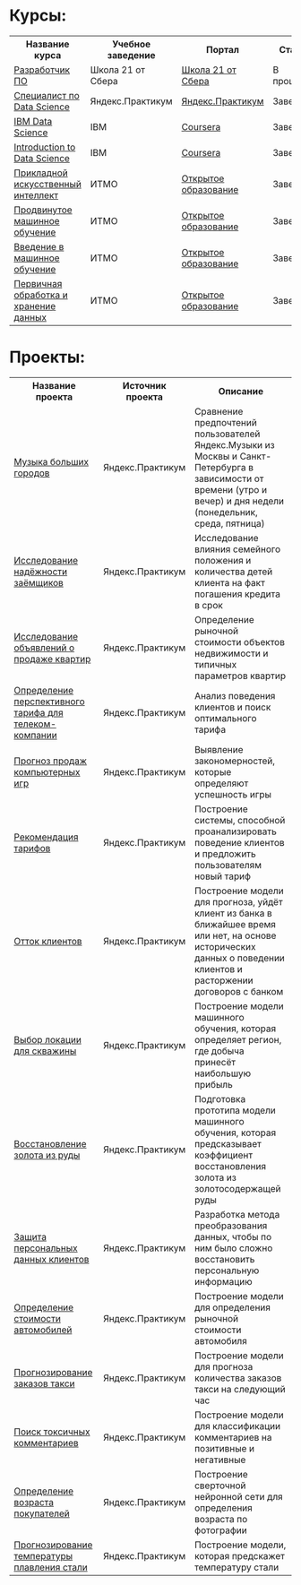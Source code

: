 # Курсы:
<table>
<tr>
  <th>Название курса</th>
  <th>Учебное заведение</th>
  <th>Портал</th>
  <th>Статус</th>
  <th>Год завершения</th>
  <th>Диплом/Сертификат</th>
</tr>
<tr>
  <td><a href = "https://21-school.ru/">Разработчик ПО</a></td>
  <td>Школа 21 от Сбера</td>
  <td><a href = "https://21-school.ru/">Школа 21 от Сбера</a></td>
  <td>В процессе</td>
  <td>2025...</td>
</tr>
<tr>
  <td><a href = "https://practicum.yandex.ru/data-scientist/">Специалист по Data Science</a></td>
  <td>Яндекс.Практикум</td>
  <td><a href = "https://practicum.yandex.ru/">Яндекс.Практикум</a></td>
  <td>Завершен</td>
  <td>2022</td>
  <td><a href = "https://github.com/AleksKrot/AleksKrot/blob/main/%D0%A1%D0%BF%D0%B5%D1%86%D0%B8%D0%B0%D0%BB%D0%B8%D1%81%D1%82%20%D0%BF%D0%BE%20Data%20Science.pdf">Ru</a>/<a href = "https://github.com/AleksKrot/AleksKrot/blob/main/Data%20Scientist.pdf">En</a></td> 
</tr> 
<tr>
  <td><a href = "https://www.coursera.org/professional-certificates/ibm-data-science">IBM Data Science</a></td>
  <td>IBM</td>
  <td><a href = "https://www.coursera.org/">Coursera</a></td>
  <td>Завершен</td>
  <td>2020</td>
  <td><a href = "https://github.com/AleksKrot/welcome_page/blob/main/IBM%20Data%20Science.pdf">En</a></td>
</tr>
<tr>
  <td><a href = "https://www.coursera.org/specializations/introduction-data-science">Introduction to Data Science</a></td>
  <td>IBM</td>
  <td><a href = "https://www.coursera.org/">Coursera</a></td>
  <td>Завершен</td>
  <td>2020</td>
  <td><a href = "https://github.com/AleksKrot/welcome_page/blob/main/Introduction%20to%20data%20science.pdf">En</a></td>
</tr>
<tr>
  <td><a href = "https://openedu.ru/course/ITMOUniversity/APPARTINT/?session=spring_2020_ITMO">Прикладной искусственный интеллект</a></td>
  <td>ИТМО</td>
  <td><a href = "https://openedu.ru/">Открытое образование</a></td>
  <td>Завершен</td>
  <td>2020</td>
  <td>нет</td>
</tr>
<tr>
  <td><a href = "https://openedu.ru/course/ITMOUniversity/ADVML/?session=spring_2020_ITMO_mag">Продвинутое машинное обучение</a></td>
  <td>ИТМО</td>
  <td><a href = "https://openedu.ru/">Открытое образование</a></td>
  <td>Завершен</td>
  <td>2020</td>
  <td>нет</td>
</tr>
<tr>
  <td><a href = "https://openedu.ru/course/ITMOUniversity/INTROML/?session=fall_2019_ITMO">Введение в машинное обучение</a></td>
  <td>ИТМО</td>
  <td><a href = "https://openedu.ru/">Открытое образование</a></td>
  <td>Завершен</td>
  <td>2019</td>
  <td>нет</td>
</tr> 
<tr>
  <td><a href = "https://openedu.ru/course/ITMOUniversity/DATAN/?session=fall_2019_ITMO">Первичная обработка и хранение данных</a></td>
  <td>ИТМО</td>
  <td><a href = "https://openedu.ru/">Открытое образование</a></td>
  <td>Завершен</td>
  <td>2019</td>
  <td>нет</td>
</tr>
</table>

# Проекты:
<table>
<tr>
  <th>Название проекта</th>
  <th>Источник проекта</th>
  <th>Описание</th>
</tr> 
  
<tr>
  <td><a href = "https://github.com/AleksKrot/yandex_practicum/tree/main/big_cities_music">Музыка больших городов</a></td>
  <td>Яндекс.Практикум</td>
  <td>Сравнение предпочтений пользователей Яндекс.Музыки из Москвы и Санкт-Петербурга в зависимости от времени (утро и вечер) и дня недели (понедельник, среда, пятница)</td>
</tr>
<tr>
  <td><a href = "https://github.com/AleksKrot/yandex_practicum/tree/main/reliability_of_borrowers">Исследование надёжности заёмщиков</a></td>
  <td>Яндекс.Практикум</td>
  <td>Исследование влияния семейного положения и количества детей клиента на факт погашения кредита в срок</td>
</tr>
<tr>
  <td><a href = "https://github.com/AleksKrot/yandex_practicum/tree/main/sale_of_apartments">Исследование объявлений о продаже квартир</a></td>
  <td>Яндекс.Практикум</td>
  <td>Определение рыночной стоимости объектов недвижимости и типичных параметров квартир</td>
</tr>
<tr>
  <td><a href = "https://github.com/AleksKrot/yandex_practicum/tree/main/promising_tariff">Определение перспективного тарифа для телеком-компании</a></td>
  <td>Яндекс.Практикум</td>
  <td>Анализ поведения клиентов и поиск оптимального тарифа</td>
</tr>
<tr>
  <td><a href = "https://github.com/AleksKrot/yandex_practicum/tree/main/sale_of_computer_games">Прогноз продаж компьютерных игр</a></td>
  <td>Яндекс.Практикум</td>
  <td>Выявление закономерностей, которые определяют успешность игры</td>
</tr>
<tr>
  <td><a href = "https://github.com/AleksKrot/yandex_practicum/tree/main/recommendation_of_tariffs">Рекомендация тарифов</a></td>
  <td>Яндекс.Практикум</td>
  <td>Построение системы, способной проанализировать поведение клиентов и предложить пользователям новый тариф</td>
</tr>
<tr>
  <td><a href = "https://github.com/AleksKrot/yandex_practicum/tree/main/%D1%81ustomer_outflow">Отток клиентов</a></td>
  <td>Яндекс.Практикум</td>
  <td>Построение модели для прогноза, уйдёт клиент из банка в ближайшее время или нет, на основе исторических данных о поведении клиентов и расторжении договоров с банком</td>
</tr>
<tr>
  <td><a href = "https://github.com/AleksKrot/yandex_practicum/tree/main/%D1%81hoosing_location">Выбор локации для скважины</a></td>
  <td>Яндекс.Практикум</td>
  <td>Построение модели машинного обучения, которая определяет регион, где добыча принесёт наибольшую прибыль</td>
</tr>
<tr>
  <td><a href = "https://github.com/AleksKrot/yandex_practicum/tree/main/recovery_of_gold">Восстановление золота из руды</a></td>
  <td>Яндекс.Практикум</td>
  <td>Подготовка прототипа модели машинного обучения, которая предсказывает коэффициент восстановления золота из золотосодержащей руды</td>
</tr>
<tr>
  <td><a href = "https://github.com/AleksKrot/yandex_practicum/tree/main/protection_of_data">Защита персональных данных клиентов</a></td>
  <td>Яндекс.Практикум</td>
  <td>Разработка метода преобразования данных, чтобы по ним было сложно восстановить персональную информацию</td>
</tr>
<tr>
  <td><a href = "https://github.com/AleksKrot/yandex_practicum/tree/main/cost_of_cars">Определение стоимости автомобилей</a></td>
  <td>Яндекс.Практикум</td>
  <td>Построение модели для определения рыночной стоимости автомобиля</td>
</tr>
<tr>
  <td><a href = "https://github.com/AleksKrot/yandex_practicum/tree/main/taxi_orders">Прогнозирование заказов такси</a></td>
  <td>Яндекс.Практикум</td>
  <td>Построение модели для прогноза количества заказов такси на следующий час</td>
</tr>
<tr>
  <td><a href = "https://github.com/AleksKrot/yandex_practicum/tree/main/toxic_comments">Поиск токсичных комментариев</a></td>
  <td>Яндекс.Практикум</td>
  <td>Построение модели для классификации комментариев на позитивные и негативные</td>
</tr>
<tr>
  <td><a href = "https://github.com/AleksKrot/yandex_practicum/tree/main/age_of_buyers">Определение возраста покупателей</a></td>
  <td>Яндекс.Практикум</td>
  <td>Построение сверточной нейронной сети для определения возраста по фотографии</td>
</tr>
<tr>
  <td><a href = "https://github.com/AleksKrot/yandex_practicum/tree/main/prediction_of_temperature">Прогнозирование температуры плавления стали</a></td>
  <td>Яндекс.Практикум</td>
  <td>Построение модели, которая предскажет температуру стали</td>
</tr>
</table>
